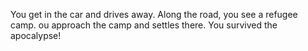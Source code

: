 You get in the car and drives away. 
Along the road, you see a refugee camp. 
ou approach the camp and settles there. 
You survived the apocalypse!
